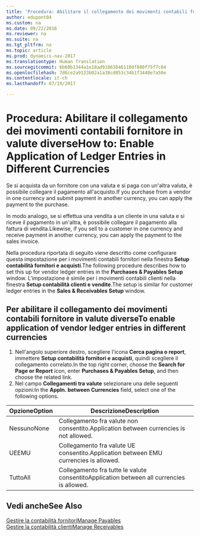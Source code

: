 ```yaml
---
title: 'Procedura: Abilitare il collegamento dei movimenti contabili fornitore in valute diverse'
author: edupont04
ms.custom: na
ms.date: 09/22/2016
ms.reviewer: na
ms.suite: na
ms.tgt_pltfrm: na
ms.topic: article
ms.prod: dynamics-nav-2017
ms.translationtype: Human Translation
ms.sourcegitcommit: 6b60b1344a1e18ad91863046110df880f75f7c04
ms.openlocfilehash: 7d6ce2a9133b02a1a38cd853c34b1f3440e7a50e
ms.contentlocale: it-ch
ms.lasthandoff: 07/19/2017

---
```


# <a name="how-to-enable-application-of-ledger-entries-in-different-currencies"></a><span data-ttu-id="6d3ce-102">Procedura: Abilitare il collegamento dei movimenti contabili fornitore in valute diverse</span><span class="sxs-lookup"><span data-stu-id="6d3ce-102">How to: Enable Application of Ledger Entries in Different Currencies</span></span>
<span data-ttu-id="6d3ce-103">Se si acquista da un fornitore con una valuta e si paga con un'altra valuta, è possibile collegare il pagamento all'acquisto.</span><span class="sxs-lookup"><span data-stu-id="6d3ce-103">If you purchase from a vendor in one currency and submit payment in another currency, you can apply the payment to the purchase.</span></span>

<span data-ttu-id="6d3ce-104">In modo analogo, se si effettua una vendita a un cliente in una valuta e si riceve il pagamento in un'altra, è possibile collegare il pagamento alla fattura di vendita.</span><span class="sxs-lookup"><span data-stu-id="6d3ce-104">Likewise, if you sell to a customer in one currency and receive payment in another currency, you can apply the payment to the sales invoice.</span></span>

<span data-ttu-id="6d3ce-105">Nella procedura riportata di seguito viene descritto come configurare questa impostazione per i movimenti contabili fornitori nella finestra **Setup contabilità fornitori e acquisti**.</span><span class="sxs-lookup"><span data-stu-id="6d3ce-105">The following procedure describes how to set this up for vendor ledger entries in the **Purchases & Payables Setup** window.</span></span> <span data-ttu-id="6d3ce-106">L'impostazione è simile per i movimenti contabili clienti nella finestra **Setup contabilità clienti e vendite**.</span><span class="sxs-lookup"><span data-stu-id="6d3ce-106">The setup is similar for customer ledger entries in the **Sales & Receivables Setup** window.</span></span>

## <a name="to-enable-application-of-vendor-ledger-entries-in-different-currencies"></a><span data-ttu-id="6d3ce-107">Per abilitare il collegamento dei movimenti contabili fornitore in valute diverse</span><span class="sxs-lookup"><span data-stu-id="6d3ce-107">To enable application of vendor ledger entries in different currencies</span></span>
1. <span data-ttu-id="6d3ce-108">Nell'angolo superiore destro, scegliere l'icona **Cerca pagina o report**, immettere **Setup contabilità fornitori e acquisti**, quindi scegliere il collegamento correlato.</span><span class="sxs-lookup"><span data-stu-id="6d3ce-108">In the top right corner, choose the **Search for Page or Report** icon, enter **Purchases & Payables Setup**, and then choose the related link.</span></span>
2. <span data-ttu-id="6d3ce-109">Nel campo **Collegamenti tra valute** selezionare una delle seguenti opzioni:</span><span class="sxs-lookup"><span data-stu-id="6d3ce-109">In the **Appln. between Currencies** field, select one of the following options.</span></span>

|<span data-ttu-id="6d3ce-110">Opzione</span><span class="sxs-lookup"><span data-stu-id="6d3ce-110">Option</span></span> |<span data-ttu-id="6d3ce-111">Descrizione</span><span class="sxs-lookup"><span data-stu-id="6d3ce-111">Description</span></span> |
|-------|------------|
|<span data-ttu-id="6d3ce-112">Nessuno</span><span class="sxs-lookup"><span data-stu-id="6d3ce-112">None</span></span>|<span data-ttu-id="6d3ce-113">Collegamento fra valute non consentito.</span><span class="sxs-lookup"><span data-stu-id="6d3ce-113">Application between currencies is not allowed.</span></span>|
|<span data-ttu-id="6d3ce-114">UE</span><span class="sxs-lookup"><span data-stu-id="6d3ce-114">EMU</span></span>|<span data-ttu-id="6d3ce-115">Collegamento fra valute UE consentito.</span><span class="sxs-lookup"><span data-stu-id="6d3ce-115">Application between EMU currencies is allowed.</span></span>|
|<span data-ttu-id="6d3ce-116">Tutto</span><span class="sxs-lookup"><span data-stu-id="6d3ce-116">All</span></span>|<span data-ttu-id="6d3ce-117">Collegamento fra tutte le valute consentito</span><span class="sxs-lookup"><span data-stu-id="6d3ce-117">Application between all currencies is allowed.</span></span>

## <a name="see-also"></a><span data-ttu-id="6d3ce-118">Vedi anche</span><span class="sxs-lookup"><span data-stu-id="6d3ce-118">See Also</span></span>  
[<span data-ttu-id="6d3ce-119">Gestire la contabilità fornitori</span><span class="sxs-lookup"><span data-stu-id="6d3ce-119">Manage Payables</span></span>](payables-manage-payables.md)  
[<span data-ttu-id="6d3ce-120">Gestire la contabilità clienti</span><span class="sxs-lookup"><span data-stu-id="6d3ce-120">Manage Receivables</span></span>](receivables-manage-receivables.md)

